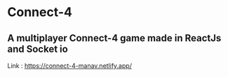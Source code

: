 # Connect-4

## A multiplayer Connect-4 game made in ReactJs and Socket io

Link : https://connect-4-manav.netlify.app/
